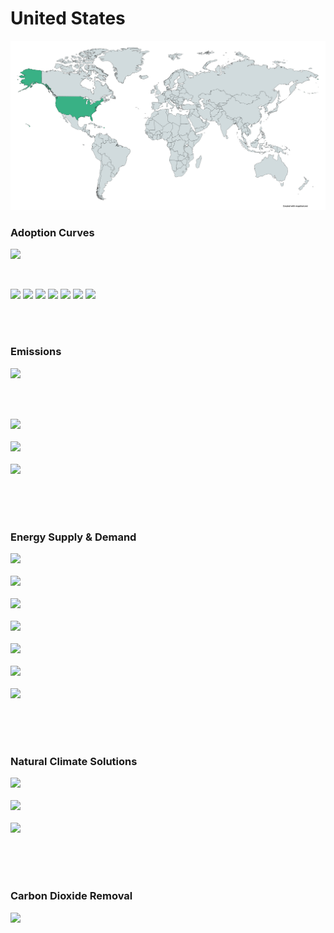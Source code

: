 # United States

![](../region%20maps/USA.png)

### Adoption Curves

![](../podi/data/figs/scurves-USA)

<br/>

![](./podi/data/figs/scurves_ind-Grid-USA)
![](./podi/data/figs/scurves_ind-Transport-USA)
![](./podi/data/figs/scurves_ind-Buildings-USA)
![](./podi/data/figs/scurves_ind-Industry-USA)
![](./podi/data/figs/scurves_ind-RegenerativeAgriculture-USA)
![](./podi/data/figs/scurves_ind-Forests&Wetlands-USA)
![](./podi/data/figs/scurves_ind-CarbonDioxideRemoval-USA)

<br/><br/>

### Emissions

![](./podi/data/figs/mitigationwedges-USA)

<br/><br/>

![](./podi/data/figs/emissions-ffi_emissions-USA)<br/><br/>
![](./podi/data/figs/emissions-CH4_emissions-USA)<br/><br/>
![](./podi/data/figs/emissions-N2O_emissions-USA)<br/><br/>

<br/><br/>

### Energy Supply & Demand

![](./podi/data/figs/energydemand_pathway-USA)<br/><br/>
![](./podi/data/figs/energysupply_pathway-USA)<br/><br/>
![](./podi/data/figs/electricity_pathway-USA)<br/><br/>
![](./podi/data/figs/elecbysector_pathway-USA)<br/><br/>
![](./podi/data/figs/buildings_pathway-USA)<br/><br/>
![](./podi/data/figs/industry_pathway-USA)<br/><br/>
![](./podi/data/figs/transport_pathway-USA)<br/><br/>

<br/><br/>

### Natural Climate Solutions

![](./podi/data/figs/ra_pathway-USA)<br/><br/>
![](./podi/data/figs/fw_pathway-USA)<br/><br/>
![](./podi/data/figs/afolu_pathway-USA)<br/><br/>

<br/><br/>

### Carbon Dioxide Removal

![](./podi/data/figs/cdr_pathway-USA)<br/><br/>

